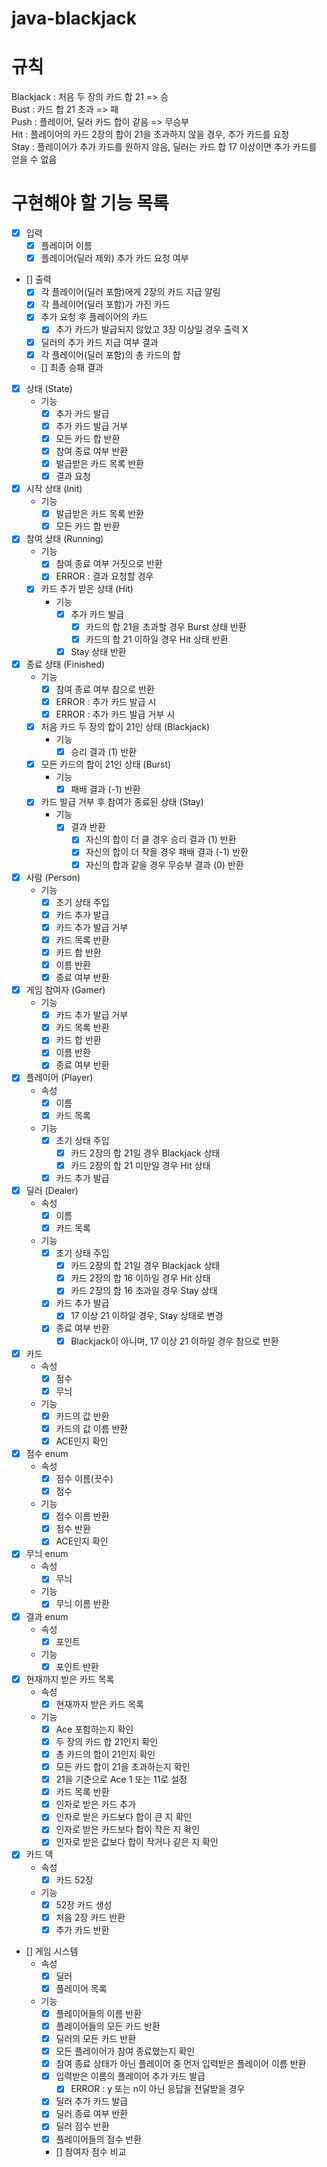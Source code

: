 # java-blackjack

# 규칙
Blackjack : 처음 두 장의 카드 합 21 => 승   
Bust : 카드 합 21 초과 => 패   
Push : 플레이어, 딜러 카드 합이 같음 => 무승부   
Hit : 플레이어의 카드 2장의 합이 21을 초과하지 않을 경우, 추가 카드를 요청   
Stay : 플레이어가 추가 카드를 원하지 않음, 딜러는 카드 합 17 이상이면 추가 카드를 얻을 수 없음

# 구현해야 할 기능 목록
- [x] 입력
    - [x] 플레이어 이름
    - [x] 플레이어(딜러 제외) 추가 카드 요청 여부

- [] 출력
    - [x] 각 플레이어(딜러 포함)에게 2장의 카드 지급 알림
    - [x] 각 플레이어(딜러 포함)가 가진 카드
    - [x] 추가 요청 후 플레이어의 카드
        - [x] 추가 카드가 발급되지 않았고 3장 이상일 경우 출력 X
    - [x] 딜러의 추가 카드 지급 여부 결과
    - [x] 각 플레이어(딜러 포함)의 총 카드의 합
    - [] 최종 승패 결과

- [x] 상태 (State)
    - 기능
        - [x] 추가 카드 발급
        - [x] 추가 카드 발급 거부
        - [x] 모든 카드 합 반환
        - [x] 참여 종료 여부 반환
        - [x] 발급받은 카드 목록 반환
        - [x] 결과 요청

- [x] 시작 상태 (Init)
    - 기능
        - [x] 발급받은 카드 목록 반환
        - [x] 모든 카드 합 반환

- [x] 참여 상태 (Running)
    - 기능
        - [x] 참여 종료 여부 거짓으로 반환
        - [x] ERROR : 결과 요청할 경우

    - [x] 카드 추가 받은 상태 (Hit)
        - 기능
            - [x] 추가 카드 발급
                - [x] 카드의 합 21을 초과할 경우 Burst 상태 반환
                - [x] 카드의 합 21 이하일 경우 Hit 상태 반환
            - [x] Stay 상태 반환

- [x] 종료 상태 (Finished)
    - 기능
        - [x] 참여 종료 여부 참으로 반환
        - [x] ERROR : 추가 카드 발급 시
        - [x] ERROR : 추가 카드 발급 거부 시

    - [x] 처음 카드 두 장의 합이 21인 상태 (Blackjack)
        - 기능
            - [x] 승리 결과 (1) 반환
    - [x] 모든 카드의 합이 21인 상태 (Burst)
        - 기능
            - [x] 패배 결과 (-1) 반환

    - [x] 카드 발급 거부 후 참여가 종료된 상태 (Stay)
        - 기능
            - [x] 결과 반환
                - [x] 자신의 합이 더 클 경우 승리 결과 (1) 반환
                - [x] 자신의 합이 더 작을 경우 패배 결과 (-1) 반환
                - [x] 자신의 합과 같을 경우 무승부 결과 (0) 반환

- [x] 사람 (Person)
    - 기능
        - [x] 초기 상태 주입
        - [x] 카드 추가 발급
        - [x] 카드 추가 발급 거부
        - [x] 카드 목록 반환
        - [x] 카드 합 반환
        - [x] 이름 반환
        - [x] 종료 여부 반환

- [x] 게임 참여자 (Gamer)
    - 기능
        - [x] 카드 추가 발급 거부
        - [x] 카드 목록 반환
        - [x] 카드 합 반환
        - [x] 이름 반환
        - [x] 종료 여부 반환

- [x] 플레이어 (Player)
    - 속성
        - [x] 이름
        - [x] 카드 목록

    - 기능
        - [x] 초기 상태 주입
            - [x] 카드 2장의 합 21일 경우 Blackjack 상태
            - [x] 카드 2장의 합 21 미만일 경우 Hit 상태
        - [x] 카드 추가 발급

- [x] 딜러 (Dealer)
    - 속성
        - [x] 이름
        - [x] 카드 목록

    - 기능
        - [x] 초기 상태 주입
            - [x] 카드 2장의 합 21일 경우 Blackjack 상태
            - [x] 카드 2장의 합 16 이하일 경우 Hit 상태
            - [x] 카드 2장의 합 16 초과일 경우 Stay 상태
        - [x] 카드 추가 발급
            - [x] 17 이상 21 이하일 경우, Stay 상태로 변경
        - [x] 종료 여부 반환
            - [x] Blackjack이 아니며, 17 이상 21 이하일 경우 참으로 반환
- [x] 카드
    - 속성
        - [x] 점수
        - [x] 무늬

    - 기능
        - [x] 카드의 값 반환
        - [x] 카드의 값 이름 반환
        - [x] ACE인지 확인

- [x] 점수 enum
    - 속성
        - [x] 점수 이름(끗수)
        - [x] 점수

    - 기능
        - [x] 점수 이름 반환
        - [x] 점수 반환
        - [x] ACE인지 확인

- [x] 무늬 enum
    - 속성
        - [x] 무늬

    - 기능
        - [x] 무늬 이름 반환

- [x] 결과 enum
    - 속성
        - [x] 포인트

    - 기능
        - [x] 포인트 반환

- [x] 현재까지 받은 카드 목록
    - 속성
        - [x] 현재까지 받은 카드 목록

    - 기능
        - [x] Ace 포함하는지 확인
        - [x] 두 장의 카드 합 21인지 확인
        - [x] 총 카드의 합이 21인지 확인
        - [x] 모든 카드 합이 21을 초과하는지 확인
        - [x] 21을 기준으로 Ace 1 또는 11로 설정
        - [x] 카드 목록 반환
        - [x] 인자로 받은 카드 추가
        - [x] 인자로 받은 카드보다 합이 큰 지 확인
        - [x] 인자로 받은 카드보다 합이 작은 지 확인
        - [x] 인자로 받은 값보다 합이 작거나 같은 지 확인

- [x] 카드 덱
    - 속성
        - [x] 카드 52장

    - 기능
        - [x] 52장 카드 생성
        - [x] 처음 2장 카드 반환
        - [x] 추가 카드 반환

- [] 게임 시스템
    - 속성
        - [x] 딜러
        - [x] 플레이어 목록

    - 기능
        - [x] 플레이어들의 이름 반환
        - [x] 플레이어들의 모든 카드 반환
        - [x] 딜러의 모든 카드 반환
        - [x] 모든 플레이어가 참여 종료했는지 확인
        - [x] 참여 종료 상태가 아닌 플레이어 중 먼저 입력받은 플레이어 이름 반환
        - [x] 입력받은 이름의 플레이어 추가 카드 발급
            - [x] ERROR : y 또는 n이 아닌 응답을 전달받을 경우
        - [x] 딜러 추가 카드 발급
        - [x] 딜러 종료 여부 반환
        - [x] 딜러 점수 반환
        - [x] 플레이어들의 점수 반환
        - [] 참여자 점수 비교
